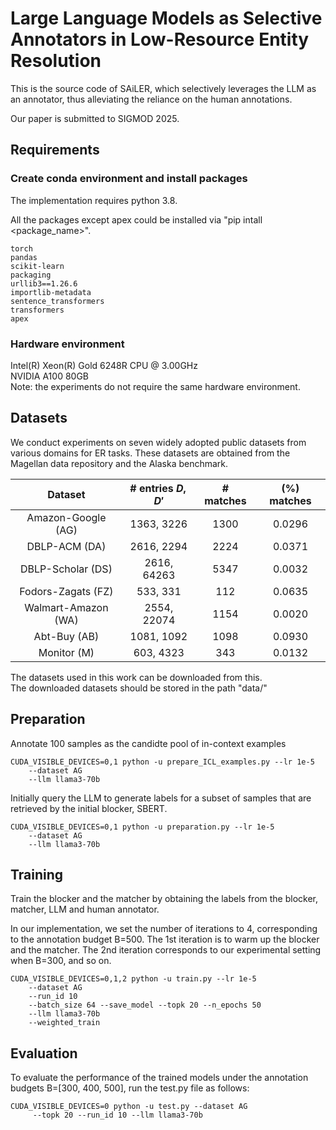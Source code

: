 # Large Language Models as Selective Annotators in Low-Resource Entity Resolution

This is the source code of SAiLER, which selectively leverages the LLM as an annotator, thus alleviating the reliance on the human annotations.

Our paper is submitted to SIGMOD 2025. 

## Requirements
### Create conda environment and install packages
The implementation requires python 3.8.  

All the packages except apex could be installed via "pip intall <package_name>".  
```  
torch   
pandas   
scikit-learn   
packaging   
urllib3==1.26.6   
importlib-metadata   
sentence_transformers 
transformers  
apex
```

### Hardware environment
Intel(R) Xeon(R) Gold 6248R CPU @ 3.00GHz  
NVIDIA A100 80GB  
Note: the experiments do not require the same hardware environment.

## Datasets
We conduct experiments on seven widely adopted public datasets from various domains for ER tasks. 
These datasets are obtained from the Magellan data repository and the Alaska benchmark. 
    
| Dataset  | \# entries $D,D'$ | \# matches | (%) matches 
| :----: | :----: | :----: | :----: |
| Amazon-Google (AG) | 1363, 3226 | 1300 | 0.0296 
| DBLP-ACM (DA) | 2616, 2294 | 2224 | 0.0371 
| DBLP-Scholar (DS) | 2616, 64263 | 5347 | 0.0032 
| Fodors-Zagats (FZ) | 533, 331 | 112 | 0.0635 
| Walmart-Amazon (WA) | 2554, 22074 | 1154 | 0.0020
| Abt-Buy (AB) | 1081, 1092 | 1098 | 0.0930 
| Monitor (M) | 603, 4323 | 343 | 0.0132 

The datasets used in this work can be downloaded from this.  
The downloaded datasets should be stored in the path "data/"

## Preparation
Annotate 100 samples as the candidte pool of in-context examples
```
CUDA_VISIBLE_DEVICES=0,1 python -u prepare_ICL_examples.py --lr 1e-5
    --dataset AG
    --llm llama3-70b
```


Initially query the LLM to generate labels for a subset of samples that are retrieved by the initial blocker, SBERT.
```
CUDA_VISIBLE_DEVICES=0,1 python -u preparation.py --lr 1e-5
    --dataset AG
    --llm llama3-70b
```

## Training
Train the blocker and the matcher by obtaining the labels from the blocker, matcher, LLM and human annotator. 

In our implementation, we set the number of iterations to 4, corresponding to the annotation budget B=500. The 1st iteration is to warm up the blocker and the matcher. The 2nd iteration corresponds to our experimental setting when B=300, and so on.
```
CUDA_VISIBLE_DEVICES=0,1,2 python -u train.py --lr 1e-5
    --dataset AG
    --run_id 10
    --batch_size 64 --save_model --topk 20 --n_epochs 50
    --llm llama3-70b
    --weighted_train
```

## Evaluation
To evaluate the performance of the trained models under the annotation budgets B=[300, 400, 500], run the test.py file as follows:
```
CUDA_VISIBLE_DEVICES=0 python -u test.py --dataset AG
     --topk 20 --run_id 10 --llm llama3-70b
```